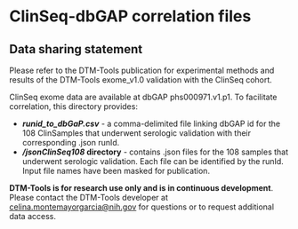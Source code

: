 # ClinSeq-dbGAP correlation files

## Data sharing statement
Please refer to the DTM-Tools publication for experimental methods and results of the DTM-Tools exome_v1.0 validation with the ClinSeq cohort. 

ClinSeq exome data are available at dbGAP phs000971.v1.p1. To facilitate correlation, this directory provides:

* **_runid_to_dbGaP.csv_** - a comma-delimited file linking dbGAP id for the 108 ClinSamples that underwent serologic validation with their corresponding .json runId.
* **_/jsonClinSeq108_ directory** - contains .json files for the 108 samples that underwent serologic validation. Each file can be identified by the runId. Input file names have been masked for publication.

**DTM-Tools is for research use only and is in continuous development**. Please contact the DTM-Tools developer at <celina.montemayorgarcia@nih.gov> for questions or to request additional data access.
